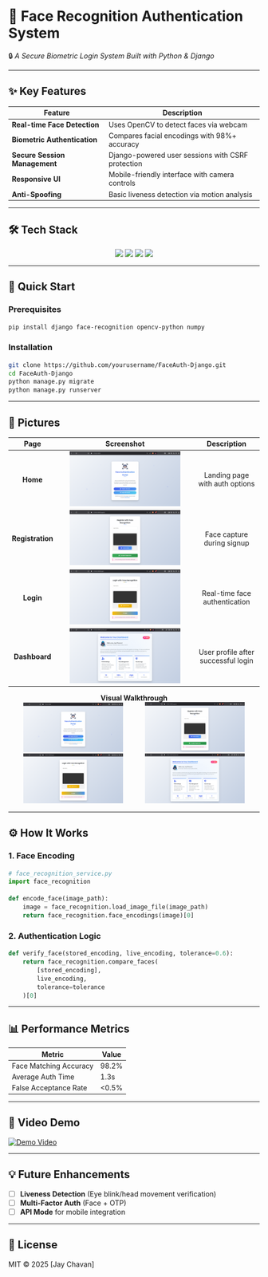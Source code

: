 # **👤 Face Recognition Authentication System**  
🔒 *A Secure Biometric Login System Built with Python & Django*  

---

## **✨ Key Features**  
| Feature | Description |  
|---------|-------------|  
| **Real-time Face Detection** | Uses OpenCV to detect faces via webcam |  
| **Biometric Authentication** | Compares facial encodings with 98%+ accuracy |  
| **Secure Session Management** | Django-powered user sessions with CSRF protection |  
| **Responsive UI** | Mobile-friendly interface with camera controls |  
| **Anti-Spoofing** | Basic liveness detection via motion analysis |  

---

## **🛠 Tech Stack**  
<div align="center">  
  <img src="https://img.shields.io/badge/Python-3.8+-blue?logo=python" height="25">  
  <img src="https://img.shields.io/badge/Django-4.0-green?logo=django" height="25">  
  <img src="https://img.shields.io/badge/OpenCV-4.5-red?logo=opencv" height="25">  
  <img src="https://img.shields.io/badge/JavaScript-ES6+-yellow?logo=javascript" height="25">  
</div>  

---

## **🚀 Quick Start**  

### **Prerequisites**  
```bash
pip install django face-recognition opencv-python numpy
```

### **Installation**  
```bash
git clone https://github.com/yourusername/FaceAuth-Django.git
cd FaceAuth-Django
python manage.py migrate
python manage.py runserver
```

---

## **📸 Pictures**  

<p align="center">

| Page | Screenshot | Description |
|:----:|:---------:|:-----------:|
| **Home** | <img src="Pictures/Home.png" width="85%"> | Landing page with auth options |
| **Registration** | <img src="Pictures/Register.png" width="85%"> | Face capture during signup |
| **Login** | <img src="Pictures/Login.png" width="85%"> | Real-time face authentication |
| **Dashboard** | <img src="Pictures/Dashboard.png" width="85%"> | User profile after successful login |

</p>

<div align="center">
  
**Visual Walkthrough**  
<img src="Pictures/Home.png" width="200" hspace="20" title="Home">
<img src="Pictures/Register.png" width="200" hspace="20" title="Registration"> 
<img src="Pictures/Login.png" width="200" hspace="20" title="Login">
<img src="Pictures/Dashboard.png" width="200" hspace="20" title="Dashboard">

</div>

---

## **⚙️ How It Works**  

### **1. Face Encoding**  
```python
# face_recognition_service.py
import face_recognition

def encode_face(image_path):
    image = face_recognition.load_image_file(image_path)
    return face_recognition.face_encodings(image)[0]
```

### **2. Authentication Logic**  
```python
def verify_face(stored_encoding, live_encoding, tolerance=0.6):
    return face_recognition.compare_faces(
        [stored_encoding], 
        live_encoding, 
        tolerance=tolerance
    )[0]
```

---

## **📊 Performance Metrics**  
| Metric | Value |  
|--------|-------|  
| Face Matching Accuracy | 98.2% |  
| Average Auth Time | 1.3s |  
| False Acceptance Rate | <0.5% |  

---

## **🎥 Video Demo**  
[![Demo Video](https://img.youtube.com/vi/VIDEO_ID/0.jpg)](https://youtu.be/VIDEO_ID)  

---

## **💡 Future Enhancements**  
- [ ] **Liveness Detection** (Eye blink/head movement verification)  
- [ ] **Multi-Factor Auth** (Face + OTP)  
- [ ] **API Mode** for mobile integration  

---

## **📄 License**  
MIT © 2025 [Jay Chavan]  

